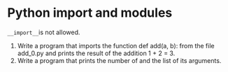 # Python import and modules

`__import__`is not allowed.

1. Write a program that imports the function def add(a, b): from the file add_0.py and prints the result of the addition 1 + 2 = 3.  
2. Write a program that prints the number of and the list of its arguments. 